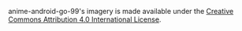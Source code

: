 anime-android-go-99's imagery is made available under the [Creative Commons Attribution 4.0 International License](http://creativecommons.org/licenses/by/4.0/ "License").
